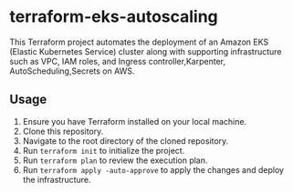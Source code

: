 # terraform-eks-autoscaling
This Terraform project automates the deployment of an Amazon EKS (Elastic Kubernetes Service) cluster along with supporting infrastructure such as VPC, IAM roles, and Ingress controller,Karpenter, AutoScheduling,Secrets on AWS.

## Usage


1. Ensure you have Terraform installed on your local machine.
2. Clone this repository.
3. Navigate to the root directory of the cloned repository.
4. Run `terraform init` to initialize the project.
5. Run `terraform plan` to review the execution plan.
6. Run `terraform apply -auto-approve` to apply the changes and deploy the infrastructure.

